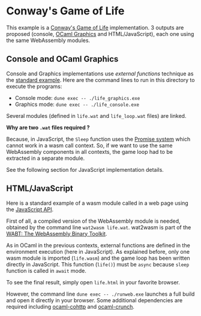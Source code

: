 # Conway's Game of Life

This example is a [Conway's Game of Life](https://en.wikipedia.org/wiki/Conway%27s_Game_of_Life) implementation.
3 outputs are proposed (console, [OCaml Graphics](https://github.com/ocaml/graphics) and HTML/JavaScript),
each one using the same WebAssembly modules.

## Console and OCaml Graphics

Console and Graphics implementations use *external functions* technique as the
[standard example](../). Here are the command lines to run in this directory to execute the programs:

* Console  mode: `dune exec -- ./life_graphics.exe`
* Graphics mode: `dune exec -- ./life_console.exe`

Several modules (defined in `life.wat` and `life_loop.wat` files) are linked.

**Why are two `.wat` files required ?**

Because, in JavaScript, the `Sleep` function uses the
[Promise system](https://developer.mozilla.org/en-US/docs/Web/JavaScript/Reference/Global_Objects/Promise)
which cannot work in a wasm call context.
So, if we want to use the same WebAssembly components in all contexts,
the game loop had to be extracted in a separate module.

See the following section for JavaScript implementation details.

## HTML/JavaScript

Here is a standard example of a wasm module called in a web page using the
[JavaScript API](https://webassembly.org/getting-started/js-api/).

First of all, a compiled version of the WebAssembly module is needed, obtained by the
command line `wat2wasm life.wat`. wat2wasm is part of the
[WABT: The WebAssembly Binary Toolkit](https://github.com/WebAssembly/wabt).

As in OCaml in the previous contexts, external functions are defined in the environment execution
(here in JavaScript). As explained before, only one wasm module is imported (`life.wasm`) and
the game loop has been written directly in JavaScript.
This function (`life()`) must be `async` because `sleep` function is called in `await` mode.

To see the final result, simply open `life.html` in your favorite browser.

However, the command line `dune exec -- ./runweb.exe` launches a full build and open it
directly in your browser. Some additional dependencies are required including
[ocaml-cohttp](https://github.com/mirage/ocaml-cohttp) and
[ocaml-crunch](https://github.com/mirage/ocaml-crunch).
